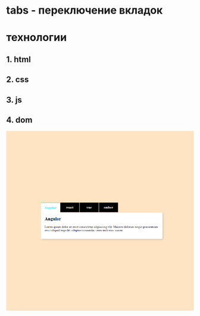 # tabs - переключение вкладок

# технологии

## 1. html

## 2. css

## 3. js

## 4. dom

![image](./main.png)
